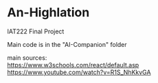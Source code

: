 # An-Highlation
IAT222 Final Project  

Main code is in the "AI-Companion" folder  

main sources:  
https://www.w3schools.com/react/default.asp  
https://www.youtube.com/watch?v=R1S_NhKkvGA
